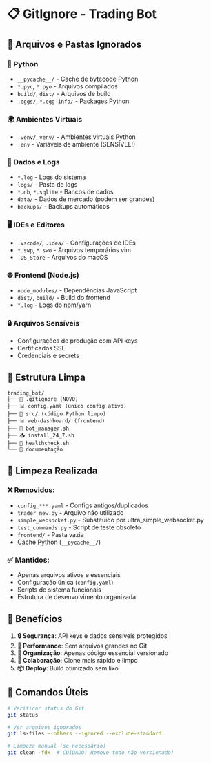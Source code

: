 # 📋 GitIgnore - Trading Bot

## 🎯 Arquivos e Pastas Ignorados

### 🐍 Python
- `__pycache__/` - Cache de bytecode Python
- `*.pyc`, `*.pyo` - Arquivos compilados
- `build/`, `dist/` - Arquivos de build
- `.eggs/`, `*.egg-info/` - Packages Python

### 🌍 Ambientes Virtuais
- `.venv/`, `venv/` - Ambientes virtuais Python
- `.env` - Variáveis de ambiente (SENSÍVEL!)

### 💾 Dados e Logs
- `*.log` - Logs do sistema
- `logs/` - Pasta de logs
- `*.db`, `*.sqlite` - Bancos de dados
- `data/` - Dados de mercado (podem ser grandes)
- `backups/` - Backups automáticos

### 🖥️ IDEs e Editores
- `.vscode/`, `.idea/` - Configurações de IDEs
- `*.swp`, `*.swo` - Arquivos temporários vim
- `.DS_Store` - Arquivos do macOS

### 🌐 Frontend (Node.js)
- `node_modules/` - Dependências JavaScript
- `dist/`, `build/` - Build do frontend
- `*.log` - Logs do npm/yarn

### 🔒 Arquivos Sensíveis
- Configurações de produção com API keys
- Certificados SSL
- Credenciais e secrets

## 📁 Estrutura Limpa

```
trading_bot/
├── 📄 .gitignore (NOVO)
├── 📊 config.yaml (único config ativo)
├── 🤖 src/ (código Python limpo)
├── 📊 web-dashboard/ (frontend)
├── 🔧 bot_manager.sh
├── 📥 install_24_7.sh
├── 💊 healthcheck.sh
└── 📖 documentação
```

## 🧹 Limpeza Realizada

### ❌ Removidos:
- `config_***.yaml` - Configs antigos/duplicados
- `trader_new.py` - Arquivo não utilizado
- `simple_websocket.py` - Substituído por ultra_simple_websocket.py
- `test_commands.py` - Script de teste obsoleto
- `frontend/` - Pasta vazia
- Cache Python (`__pycache__/`)

### ✅ Mantidos:
- Apenas arquivos ativos e essenciais
- Configuração única (`config.yaml`)
- Scripts de sistema funcionais
- Estrutura de desenvolvimento organizada

## 🚀 Benefícios

1. **🔒 Segurança**: API keys e dados sensíveis protegidos
2. **🚀 Performance**: Sem arquivos grandes no Git
3. **🧹 Organização**: Apenas código essencial versionado
4. **👥 Colaboração**: Clone mais rápido e limpo
5. **📦 Deploy**: Build otimizado sem lixo

## 📝 Comandos Úteis

```bash
# Verificar status do Git
git status

# Ver arquivos ignorados
git ls-files --others --ignored --exclude-standard

# Limpeza manual (se necessário)
git clean -fdx  # CUIDADO: Remove tudo não versionado!
```
